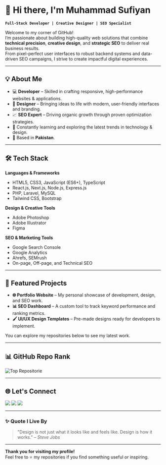 

# 👋 Hi there, I'm Muhammad Sufiyan

**`Full-Stack Developer | Creative Designer | SEO Specialist`**

Welcome to my corner of GitHub!  
I’m passionate about building high-quality web solutions that combine **technical precision**, **creative design**, and **strategic SEO** to deliver real business results.  
From pixel-perfect user interfaces to robust backend systems and data-driven SEO campaigns, I strive to create impactful digital experiences.

---

## 💡 About Me
- 💻 **Developer** – Skilled in crafting responsive, high-performance websites & applications.
- 🎨 **Designer** – Bringing ideas to life with modern, user-friendly interfaces and branding.
- 📈 **SEO Expert** – Driving organic growth through proven optimization strategies.
- 🌱 Constantly learning and exploring the latest trends in technology & design.
- 📍 Based in **Pakistan**.

---

## 🛠️ Tech Stack

**Languages & Frameworks**
- HTML5, CSS3, JavaScript (ES6+), TypeScript
- React.js, Next.js, Node.js, Express.js
- PHP, Laravel, MySQL
- Tailwind CSS, Bootstrap

**Design & Creative Tools**
- Adobe Photoshop
- Adobe Illustrator
- Figma

**SEO & Marketing Tools**
- Google Search Console
- Google Analytics
- Ahrefs, SEMrush
- On-page, Off-page, and Technical SEO

---

## 📌 Featured Projects
- **🌐 Portfolio Website** – My personal showcase of development, design, and SEO work.  
- **📊 SEO Dashboard** – A custom tool to track keyword performance and ranking metrics.  
- **🖌 UI/UX Design Templates** – Pre-made designs ready for developers to implement.  

You can explore my repositories below to see my latest work.

---

## 📊 GitHub Repo Rank 

![Top Repositorie]([https://github-readme-stats.vercel.app/api?username=Sufiyandesigner&show_icons=true&theme=tokyonight](https://muhammadsufiyandev.github.io/assignment-of-making-responsive-site-animated/))  


---

## 🌐 Let's Connect
<p>
  <a href="https://github.com/Sufiyandesigner"><img src="https://img.shields.io/badge/GitHub-181717?style=for-the-badge&logo=github&logoColor=white"/></a>
  <a href="https://www.linkedin.com/in/"><img src="https://img.shields.io/badge/LinkedIn-0A66C2?style=for-the-badge&logo=linkedin&logoColor=white"/></a>
  <a href="mailto:youremail@example.com"><img src="https://img.shields.io/badge/Email-D14836?style=for-the-badge&logo=gmail&logoColor=white"/></a>
</p>

---

### ✨ Quote I Live By
> "Design is not just what it looks like and feels like. Design is how it works." – *Steve Jobs*

---

**Thank you for visiting my profile!**  
Feel free to ⭐ my repositories if you find something useful or inspiring.
